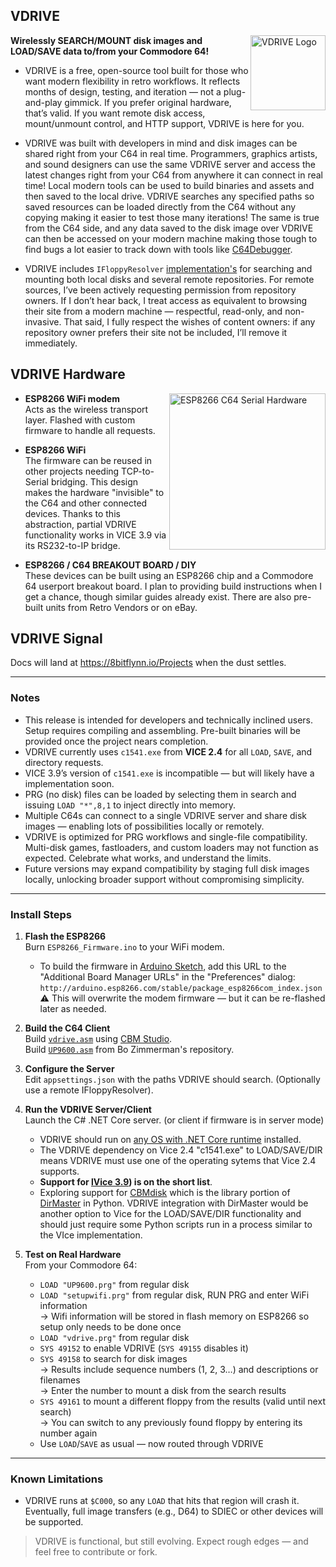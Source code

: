 ## VDRIVE
<img src="https://8bitflynn.io/Resources/Images/VDRIVE.png" alt="VDRIVE Logo" width="120" align="right"/>

**Wirelessly SEARCH/MOUNT disk images and LOAD/SAVE data to/from your Commodore 64!**

- VDRIVE is a free, open-source tool built for those who want modern flexibility in retro workflows. It reflects months of design, testing, and iteration — not a plug-and-play gimmick. If you prefer original hardware, that’s valid. If you want remote disk access, mount/unmount control, and HTTP support, VDRIVE is here for you.
  
- VDRIVE was built with developers in mind and disk images can be shared right from your C64 in real time. Programmers, graphics artists, and sound designers can use the same VDRIVE server and access the latest changes right from your C64 from anywhere it can connect in real time! Local modern tools can be used to build binaries and assets and then saved to the local drive. VDRIVE searches any specified paths so saved resources can be loaded directly from the C64 without any copying making it easier to test those many iterations! The same is true from the C64 side, and any data saved to the disk image over VDRIVE can then be accessed on your modern machine making those tough to find bugs a lot easier to track down with tools like <a href="https://sourceforge.net/projects/c64-debugger/" target="_blank">C64Debugger</a>.

- VDRIVE includes `IFloppyResolver` <a href="https://github.com/8bitflynn/VDRIVE/tree/master/VDRIVE/Floppy" target="_blank">implementation's</a> for searching and mounting both local disks and several remote repositories. For remote sources, I’ve been actively requesting permission from repository owners. If I don’t hear back, I treat access as equivalent to browsing their site from a modern machine — respectful, read-only, and non-invasive. That said, I fully respect the wishes of content owners: if any repository owner prefers their site not be included, I’ll remove it immediately.

## VDRIVE Hardware

<img src="https://8bitflynn.io/Resources/Images/ESP8266_C64_SerialHardware.jpg" alt="ESP8266 C64 Serial Hardware" width="250" align="right"/>

- **ESP8266 WiFi modem**  
  Acts as the wireless transport layer. Flashed with custom firmware to handle all requests.

- **ESP8266 WiFi**  
  The firmware can be reused in other projects needing TCP-to-Serial bridging. This design makes the hardware "invisible" to the C64 and other connected devices. Thanks to this abstraction, partial VDRIVE functionality works in VICE 3.9 via its RS232-to-IP bridge.

- **ESP8266 / C64 BREAKOUT BOARD / DIY**  
  These devices can be built using an ESP8266 chip and a Commodore 64 userport breakout board. I plan to providing build instructions when I get a chance, though similar guides already exist. There are also pre-built units from Retro Vendors or on eBay. 

## VDRIVE Signal

Docs will land at <a href="https://8bitflynn.io/Projects" target="_blank">https://8bitflynn.io/Projects</a> when the dust settles.

---

### Notes

- This release is intended for developers and technically inclined users. Setup requires compiling and assembling. Pre-built binaries will be provided once the project nears completion.
- VDRIVE currently uses `c1541.exe` from **VICE 2.4** for all `LOAD`, `SAVE`, and directory requests.
- VICE 3.9’s version of `c1541.exe` is incompatible — but will likely have a implementation soon.
- PRG (no disk) files can be loaded by selecting them in search and issuing `LOAD "*",8,1` to inject directly into memory.
- Multiple C64s can connect to a single VDRIVE server and share disk images — enabling lots of possibilities locally or remotely.
- VDRIVE is optimized for PRG workflows and single-file compatibility. Multi-disk games, fastloaders, and custom loaders may not function as expected. Celebrate what works, and understand the limits.
- Future versions may expand compatibility by staging full disk images locally, unlocking broader support without compromising simplicity.

---

### Install Steps

1. **Flash the ESP8266**  
   Burn `ESP8266_Firmware.ino` to your WiFi modem. 
   - To build the firmware in [Arduino Sketch](https://www.arduino.cc/en/software/), add this URL to the "Additional Board Manager URLs" in the "Preferences" dialog:  
     `http://arduino.esp8266.com/stable/package_esp8266com_index.json`  
   ⚠️ This will overwrite the modem firmware — but it can be re-flashed later as needed.

2. **Build the C64 Client**  
   Build [`vdrive.asm`](https://github.com/8bitflynn/VDRIVE/blob/master/vdrive.asm) using [CBM Studio](https://www.ajordison.co.uk/download.html).  
   Build [`UP9600.asm`](https://github.com/bozimmerman/Zimodem/blob/master/cbm8bit/src/up9600.asm) from Bo Zimmerman's repository.

3. **Configure the Server**  
   Edit `appsettings.json` with the paths VDRIVE should search. (Optionally use a remote IFloppyResolver).

4. **Run the VDRIVE Server/Client**  
   Launch the C# .NET Core server. (or client if firmware is in server mode)
     - VDRIVE should run on <a href="https://github.com/dotnet/core/blob/main/release-notes/8.0/supported-os.md" target="_blank">any OS with .NET Core runtime</a> installed.
     - The VDRIVE dependency on Vice 2.4 "c1541.exe" to LOAD/SAVE/DIR means VDRIVE must use one of the operating sytems that Vice 2.4 supports.
     - <b>Support for <a href="https://vice-emu.sourceforge.io/index.html#download" target="_blank">lVice 3.9</a>) is on the short list</b>.
     - Exploring support for <a href="https://style64.org/cbmdisk" target="_blank">CBMdisk</a> which is the library portion of <a href="https://style64.org/dirmaster" target="_blank">DirMaster</a> in Python. VDRIVE integration with DirMaster would be another option to Vice for the LOAD/SAVE/DIR functionality and should just require some Python scripts run in a process similar to the VIce implementation.
       
5. **Test on Real Hardware**  
   From your Commodore 64:  
   - `LOAD "UP9600.prg"` from regular disk
   - `LOAD "setupwifi.prg"` from regular disk, RUN PRG and enter WiFi information    
     → Wifi information will be stored in flash memory on ESP8266 so setup only needs to be done once   
   - `LOAD "vdrive.prg"` from regular disk  
   - `SYS 49152` to enable VDRIVE (`SYS 49155` disables it)
   - `SYS 49158` to search for disk images  
     → Results include sequence numbers (1, 2, 3…) and descriptions or filenames  
     → Enter the number to mount a disk from the search results  
   - `SYS 49161` to mount a different floppy from the results (valid until next search)  
     → You can switch to any previously found floppy by entering its number again  
   - Use `LOAD`/`SAVE` as usual — now routed through VDRIVE

---

### Known Limitations

- VDRIVE runs at `$C000`, so any `LOAD` that hits that region will crash it. Eventually, full image transfers (e.g., D64) to SDIEC or other devices will be supported.

> VDRIVE is functional, but still evolving. Expect rough edges — and feel free to contribute or fork.
